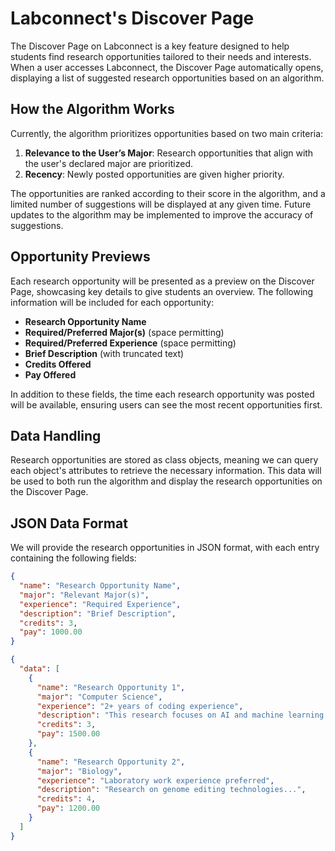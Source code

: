 # Labconnect's Discover Page

The Discover Page on Labconnect is a key feature designed to help students find research opportunities tailored to their needs and interests. When a user accesses Labconnect, the Discover Page automatically opens, displaying a list of suggested research opportunities based on an algorithm.

## How the Algorithm Works
Currently, the algorithm prioritizes opportunities based on two main criteria:

1. **Relevance to the User’s Major**: Research opportunities that align with the user's declared major are prioritized.
2. **Recency**: Newly posted opportunities are given higher priority.

The opportunities are ranked according to their score in the algorithm, and a limited number of suggestions will be displayed at any given time. Future updates to the algorithm may be implemented to improve the accuracy of suggestions.

## Opportunity Previews
Each research opportunity will be presented as a preview on the Discover Page, showcasing key details to give students an overview. The following information will be included for each opportunity:

- **Research Opportunity Name**
- **Required/Preferred Major(s)** (space permitting)
- **Required/Preferred Experience** (space permitting)
- **Brief Description** (with truncated text)
- **Credits Offered**
- **Pay Offered**

In addition to these fields, the time each research opportunity was posted will be available, ensuring users can see the most recent opportunities first.

## Data Handling
Research opportunities are stored as class objects, meaning we can query each object's attributes to retrieve the necessary information. This data will be used to both run the algorithm and display the research opportunities on the Discover Page.

## JSON Data Format
We will provide the research opportunities in JSON format, with each entry containing the following fields:

```json
{
  "name": "Research Opportunity Name",
  "major": "Relevant Major(s)",
  "experience": "Required Experience",
  "description": "Brief Description",
  "credits": 3,
  "pay": 1000.00
}

{
  "data": [
    {
      "name": "Research Opportunity 1",
      "major": "Computer Science",
      "experience": "2+ years of coding experience",
      "description": "This research focuses on AI and machine learning...",
      "credits": 3,
      "pay": 1500.00
    },
    {
      "name": "Research Opportunity 2",
      "major": "Biology",
      "experience": "Laboratory work experience preferred",
      "description": "Research on genome editing technologies...",
      "credits": 4,
      "pay": 1200.00
    }
  ]
}
